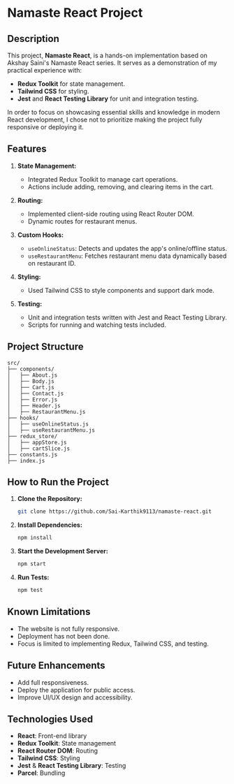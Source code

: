 # Namaste React Project

## Description

This project, **Namaste React**, is a hands-on implementation based on Akshay Saini's Namaste React series. It serves as a demonstration of my practical experience with:

- **Redux Toolkit** for state management.
- **Tailwind CSS** for styling.
- **Jest** and **React Testing Library** for unit and integration testing.

In order to focus on showcasing essential skills and knowledge in modern React development, I chose not to prioritize making the project fully responsive or deploying it.

## Features

1. **State Management:**

   - Integrated Redux Toolkit to manage cart operations.
   - Actions include adding, removing, and clearing items in the cart.

2. **Routing:**

   - Implemented client-side routing using React Router DOM.
   - Dynamic routes for restaurant menus.

3. **Custom Hooks:**

   - `useOnlineStatus`: Detects and updates the app's online/offline status.
   - `useRestaurantMenu`: Fetches restaurant menu data dynamically based on restaurant ID.

4. **Styling:**

   - Used Tailwind CSS to style components and support dark mode.

5. **Testing:**
   - Unit and integration tests written with Jest and React Testing Library.
   - Scripts for running and watching tests included.

## Project Structure

```
src/
├── components/
│   ├── About.js
│   ├── Body.js
│   ├── Cart.js
│   ├── Contact.js
│   ├── Error.js
│   ├── Header.js
│   ├── RestaurantMenu.js
├── hooks/
│   ├── useOnlineStatus.js
│   ├── useRestaurantMenu.js
├── redux_store/
│   ├── appStore.js
│   ├── cartSlice.js
├── constants.js
├── index.js
```

## How to Run the Project

1. **Clone the Repository:**

   ```bash
   git clone https://github.com/Sai-Karthik9113/namaste-react.git
   ```

2. **Install Dependencies:**

   ```bash
   npm install
   ```

3. **Start the Development Server:**

   ```bash
   npm start
   ```

4. **Run Tests:**
   ```bash
   npm test
   ```

## Known Limitations

- The website is not fully responsive.
- Deployment has not been done.
- Focus is limited to implementing Redux, Tailwind CSS, and testing.

## Future Enhancements

- Add full responsiveness.
- Deploy the application for public access.
- Improve UI/UX design and accessibility.

## Technologies Used

- **React**: Front-end library
- **Redux Toolkit**: State management
- **React Router DOM**: Routing
- **Tailwind CSS**: Styling
- **Jest** & **React Testing Library**: Testing
- **Parcel**: Bundling
